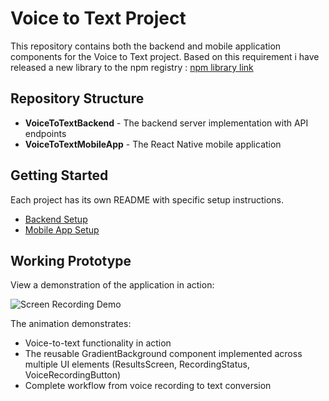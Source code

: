 # Voice to Text Project

This repository contains both the backend and mobile application components for the Voice to Text project.
Based on this requirement i have released a new library to the npm registry : [npm library link](https://www.npmjs.com/package/@appcitor/react-native-voice-to-text)

## Repository Structure

- **VoiceToTextBackend** - The backend server implementation with API endpoints
- **VoiceToTextMobileApp** - The React Native mobile application

## Getting Started

Each project has its own README with specific setup instructions.

- [Backend Setup](/VoiceToTextBackend/README.md)
- [Mobile App Setup](/VoiceToTextMobileApp/README.md)

## Working Prototype

View a demonstration of the application in action:

![Screen Recording Demo](screen_record.gif)

The animation demonstrates:
- Voice-to-text functionality in action
- The reusable GradientBackground component implemented across multiple UI elements (ResultsScreen, RecordingStatus, VoiceRecordingButton)
- Complete workflow from voice recording to text conversion
